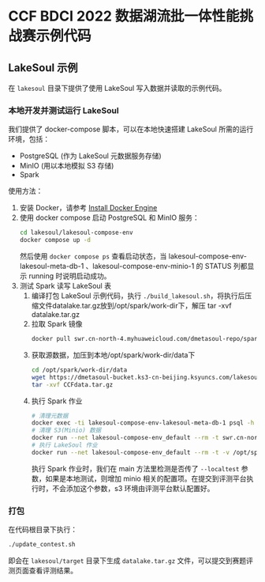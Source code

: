 # CCF BDCI 2022 数据湖流批一体性能挑战赛示例代码

## LakeSoul 示例
在 `lakesoul` 目录下提供了使用 LakeSoul 写入数据并读取的示例代码。

### 本地开发并测试运行 LakeSoul
我们提供了 docker-compose 脚本，可以在本地快速搭建 LakeSoul 所需的运行环境，包括：
- PostgreSQL (作为 LakeSoul 元数据服务存储)
- MinIO (用以本地模拟 S3 存储)
- Spark

使用方法：
1. 安装 Docker，请参考 [Install Docker Engine](https://docs.docker.com/engine/install/)
2. 使用 docker compose 启动 PostgreSQL 和 MinIO 服务：
    ```bash
    cd lakesoul/lakesoul-compose-env
    docker compose up -d
    ```
    然后使用 `docker compose ps` 查看启动状态，当 lakesoul-compose-env-lakesoul-meta-db-1 、lakesoul-compose-env-minio-1 的 STATUS 列都显示 running 时说明启动成功。
3. 测试 Spark 读写 LakeSoul 表
   1. 编译打包 LakeSoul 示例代码，执行 `./build_lakesoul.sh`，将执行后压缩文件datalake.tar.gz放到/opt/spark/work-dir下，解压 tar -xvf datalake.tar.gz
   2. 拉取 Spark 镜像
       ```bash 
       docker pull swr.cn-north-4.myhuaweicloud.com/dmetasoul-repo/spark:v3.1.2
       ```
   3. 获取源数据，加压到本地/opt/spark/work-dir/data下
       ```bash
       cd /opt/spark/work-dir/data
       wget https://dmetasoul-bucket.ks3-cn-beijing.ksyuncs.com/lakesoul/CCF/table_test/CCFdata.tar.gz
       tar -xvf CCFdata.tar.gz
       ```
   4. 执行 Spark 作业
       ```bash
       # 清理元数据
       docker exec -ti lakesoul-compose-env-lakesoul-meta-db-1 psql -h localhost -U lakesoul_test -d lakesoul_test -f /meta_cleanup.sql
       # 清理 S3(Minio) 数据
       docker run --net lakesoul-compose-env_default --rm -t swr.cn-north-4.myhuaweicloud.com/dmetasoul-repo/spark:v3.1.2 aws --no-sign-request --endpoint-url http://minio:9000 s3 rm --recursive s3://ccf-datalake-contest/datalake_table/ccf_datalake_contest_table
       # 执行 LakeSoul 作业
       docker run --net lakesoul-compose-env_default --rm -t -v /opt/spark/work-dir:/opt/spark/work-dir --env lakesoul_home=/opt/spark/work-dir/lakesoul.properties swr.cn-north-4.myhuaweicloud.com/dmetasoul-repo/spark:v3.1.2 spark-submit --class org.ccf.bdci2022.datalake_contest.Write --master local[4] /opt/spark/work-dir/datalake_contest.jar --localtest
       ```
       执行 Spark 作业时，我们在 main 方法里检测是否传了 `--localtest` 参数，如果是本地测试，则增加 minio 相关的配置项。在提交到评测平台执行时，不会添加这个参数，s3 环境由评测平台默认配置好。

### 打包
在代码根目录下执行：
```bash
./update_contest.sh
```
即会在 `lakesoul/target` 目录下生成 `datalake.tar.gz` 文件，可以提交到赛题评测页面查看评测结果。
